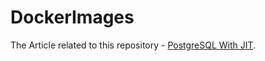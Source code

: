 # DockerImages

The Article related to this repository - [PostgreSQL With JIT](https://wapxmas.github.io/postgresql-jit-11-beta2/).

